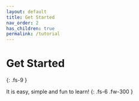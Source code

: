 ```yaml
---
layout: default
title: Get Started
nav_order: 2
has_children: true
permalink: /tutorial
---
```


# Get Started
{: .fs-9 }

It is easy, simple and fun to learn!
{: .fs-6 .fw-300 }